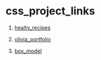 # css_project_links

1. [healty_recipes](https://healty-recipes35.netlify.app/)

2. [olivia_portfolio](https://olivia-portfolio35.netlify.app/)
3. [box_model](https://box-model35.netlify.app/)

